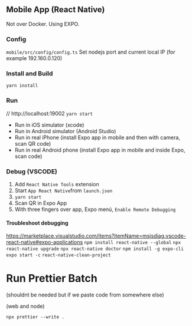 ## Mobile App (React Native)
Not over Docker.
Using EXPO.

### Config
`mobile/src/config/config.ts` Set nodejs port and current local IP (for example 192.160.0.120)

### Install and Build
`yarn install`

### Run
//  http://localhost:19002
`yarn start`    
- Run in iOS simulator (xcode)
- Run in Android simulator (Android Studio)
- Run in real iPhone (install Expo app in mobile and then with camera, scan QR code)
- Run in real Android phone (install Expo app in mobile and inside Expo, scan code)

### Debug (VSCODE)
1) Add `React Native Tools` extension
2) Start `App React Native`from `launch.json`
3) `yarn start`
4) Scan QR in Expo App
5) With three fingers over app, Expo menú, `Enable Remote Debugging`

#### Troubleshoot debugging
https://marketplace.visualstudio.com/items?itemName=msjsdiag.vscode-react-native#expo-applications
`npm install react-native --global`
`npx react-native upgrade`
`npx react-native doctor`
`npm install -g expo-cli`
`expo start -c`
`react-native-clean-project`


# Run Prettier Batch
(shouldnt be needed but if we paste code from somewhere else)

(web and node)

`npx prettier --write .`